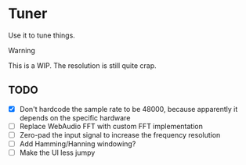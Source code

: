 # Tuner

Use it to tune things.

> [!WARNING]
> This is a WIP. The resolution is still quite crap.

## TODO

- [x] Don't hardcode the sample rate to be 48000, because apparently it depends
  on the specific hardware
- [ ] Replace WebAudio FFT with custom FFT implementation
- [ ] Zero-pad the input signal to increase the frequency resolution
- [ ] Add Hamming/Hanning windowing?
- [ ] Make the UI less jumpy
